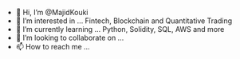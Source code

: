 - 👋 Hi, I’m @MajidKouki
- 👀 I’m interested in ... Fintech, Blockchain and Quantitative Trading
- 🌱 I’m currently learning ... Python, Solidity, SQL, AWS and more
- 💞️ I’m looking to collaborate on ...
- 📫 How to reach me ...

<!---
MajidKouki/MajidKouki is a ✨ special ✨ repository because its `README.md` (this file) appears on your GitHub profile.
You can click the Preview link to take a look at your changes.
--->
